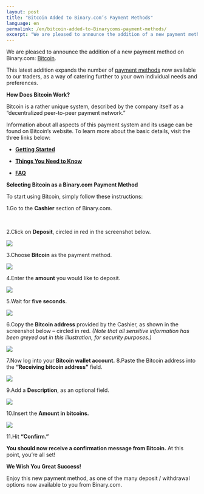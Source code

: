 ```yaml
---
layout: post
title: "Bitcoin Added to Binary.com’s Payment Methods"
language: en
permalink: /en/bitcoin-added-to-Binarycoms-payment-methods/
excerpt: "We are pleased to announce the addition of a new payment method on Binary.com: Bitcoin. This latest addition expands the number of payment methods now available to our traders, as a way of catering further to your own individual needs and preferences..."
---
```



We are pleased to announce the addition of a new payment method on Binary.com: [Bitcoin](https://bitcoin.org/en). 

This latest addition expands the number of [payment methods](http://bit.ly/1lOK1nY) now available to our traders, as a way of catering further to your own individual needs and preferences.


**How Does Bitcoin Work?**

Bitcoin is a rather unique system, described by the company itself as a “decentralized peer-to-peer payment network.”

Information about all aspects of this payment system and its usage can be found on Bitcoin’s website. To learn more about the basic details, visit the three links below:


+ [**Getting Started**](https://bitcoin.org/en/getting-started)

+ [**Things You Need to Know**](https://bitcoin.org/en/you-need-to-know)

+ [**FAQ**](https://bitcoin.org/en/faq)


**Selecting Bitcoin as a Binary.com Payment Method**

To start using Bitcoin, simply follow these instructions:

1.Go to the **Cashier** section of Binary.com.

<br>

2.Click on **Deposit**, circled in red in the screenshot below.

![](/images/Picture1.png)

3.Choose **Bitcoin** as the payment method.

![](/images/Picture2.png)

4.Enter the **amount** you would like to deposit.

![](/images/Picture3.png)

5.Wait for **five seconds.**

![](/images/Picture4.png)

6.Copy the **Bitcoin address** provided by the Cashier, as shown in the screenshot below – circled in red. *(Note that all sensitive information has been greyed out in this illustration, for security purposes.)*

![](/images/Picture5.png)

7.Now log into your **Bitcoin wallet account.**
8.Paste the Bitcoin address into the **“Receiving bitcoin address”** field.

![](/images/Picture6.png)

9.Add a **Description**, as an optional field.

![](/images/Picture7.png)

10.Insert the **Amount in bitcoins.**

![](/images/Picture8.png)

11.Hit **“Confirm.”**

**You should now receive a confirmation message from Bitcoin.**  At this point, you’re all set!

**We Wish You Great Success!**

Enjoy this new payment method, as one of the many deposit / withdrawal options now available to you from Binary.com.








